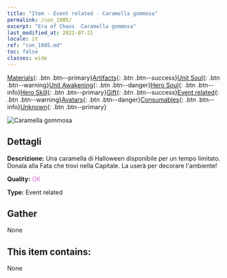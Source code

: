 ```yaml
---
title: "Item - Event related - Caramella gommosa"
permalink: /con_1085/
excerpt: "Era of Chaos  Caramella gommosa"
last_modified_at: 2021-07-21
locale: it
ref: "con_1085.md"
toc: false
classes: wide
---
```

 [Materials](/ItemsIT/){: .btn .btn--primary}[Artifacts](/ItemsIT/Artifacts/){: .btn .btn--success}[Unit Soul](/ItemsIT/UnitSoul/){: .btn .btn--warning}[Unit Awakening](/ItemsIT/UnitAwakening/){: .btn .btn--danger}[Hero Soul](/ItemsIT/HeroSoul/){: .btn .btn--info}[Hero Skill](/ItemsIT/HeroSkill/){: .btn .btn--primary}[Gift](/ItemsIT/Gift/){: .btn .btn--success}[Event related](/ItemsIT/Events/){: .btn .btn--warning}[Avatars](/ItemsIT/Avatars/){: .btn .btn--danger}[Consumables](/ItemsIT/Consumables/){: .btn .btn--info}[Unknown](/ItemsIT/Unknown/){: .btn .btn--primary}

 ![Caramella gommosa](/images/t/i_690011.png)

## Dettagli
 **Descrizione:** Una caramella di Halloween disponibile per un tempo limitato. Donala alla Fata che trovi nella Capitale. La userà per decorare l'ambiente!

 **Quality:** <span style="color: #DA70D6">OK</span>

 **Type:** Event related

## Gather

  None

## This item contains:

  None

